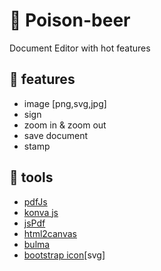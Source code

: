 # 🍺 Poison-beer
Document Editor with hot features

## 🍨 features
- image [png,svg,jpg]
- sign
- zoom in & zoom out
- save document
- stamp


## 🍕 tools
- [pdfJs](https://mozilla.github.io/pdf.js/)
- [konva js](https://konvajs.org/)
- [jsPdf](https://parall.ax/products/jspdf)
- [html2canvas](https://www.npmjs.com/package/html2canvas)
- [bulma](https://bulma.io/)
- [bootstrap icon](https://icons.getbootstrap.com/)[svg]
